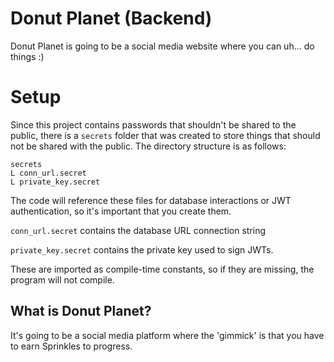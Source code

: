 # Donut Planet (Backend)

Donut Planet is going to be a social media website where you can uh...
do things :)

# Setup

Since this project contains passwords that shouldn't be shared to the public,
there is a `secrets` folder that was created to store things that should not
be shared with the public. The directory structure is as follows:

```
secrets
L conn_url.secret
L private_key.secret
```

The code will reference these files for database interactions or
JWT authentication, so it's important that you create them.

`conn_url.secret` contains the database URL connection string

`private_key.secret` contains the private key used to sign JWTs.

These are imported as compile-time constants, so if they are missing,
the program will not compile.

## What is Donut Planet?

It's going to be a social media platform where the 'gimmick' is that you have to earn Sprinkles to progress.